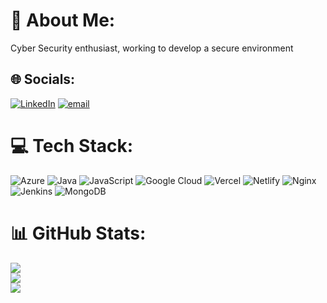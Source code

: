 # 💫 About Me:
Cyber Security enthusiast, working to develop a secure environment


## 🌐 Socials:
[![LinkedIn](https://img.shields.io/badge/LinkedIn-%230077B5.svg?logo=linkedin&logoColor=white)](https://linkedin.com/in/manjiridoshi) [![email](https://img.shields.io/badge/Email-D14836?logo=gmail&logoColor=white)](mailto:doshimanjiri.s@gmail.com) 

# 💻 Tech Stack:
![Azure](https://img.shields.io/badge/azure-%230072C6.svg?style=flat-square&logo=microsoftazure&logoColor=white) ![Java](https://img.shields.io/badge/java-%23ED8B00.svg?style=flat-square&logo=openjdk&logoColor=white) ![JavaScript](https://img.shields.io/badge/javascript-%23323330.svg?style=flat-square&logo=javascript&logoColor=%23F7DF1E) ![Google Cloud](https://img.shields.io/badge/GoogleCloud-%234285F4.svg?style=flat-square&logo=google-cloud&logoColor=white) ![Vercel](https://img.shields.io/badge/vercel-%23000000.svg?style=flat-square&logo=vercel&logoColor=white) ![Netlify](https://img.shields.io/badge/netlify-%23000000.svg?style=flat-square&logo=netlify&logoColor=#00C7B7) ![Nginx](https://img.shields.io/badge/nginx-%23009639.svg?style=flat-square&logo=nginx&logoColor=white) ![Jenkins](https://img.shields.io/badge/jenkins-%232C5263.svg?style=flat-square&logo=jenkins&logoColor=white) ![MongoDB](https://img.shields.io/badge/MongoDB-%234ea94b.svg?style=flat-square&logo=mongodb&logoColor=white)
# 📊 GitHub Stats:
![](https://github-readme-stats.vercel.app/api?username=manjiridoshi&theme=transparent&hide_border=false&include_all_commits=true&count_private=true)<br/>
![](https://github-readme-streak-stats.herokuapp.com/?user=manjiridoshi&theme=transparent&hide_border=false)<br/>
![](https://github-readme-stats.vercel.app/api/top-langs/?username=manjiridoshi&theme=transparent&hide_border=false&include_all_commits=true&count_private=true&layout=compact)

<!-- Proudly created with GPRM ( https://gprm.itsvg.in ) -->
